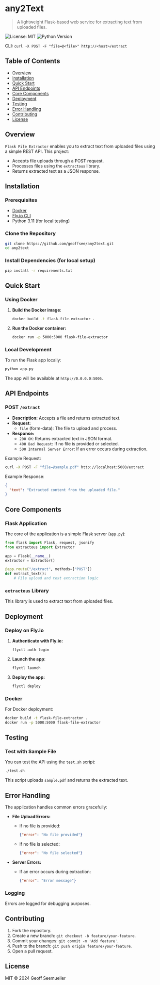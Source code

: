 # any2Text

> A lightweight Flask-based web service for extracting text from uploaded files.

![License: MIT](https://img.shields.io/badge/License-MIT-green.svg)
![Python Version](https://img.shields.io/badge/python-%3E%3D%203.11-brightgreen)

CLI: `curl -X POST -F "file=@<file>" http://<host>/extract`

## Table of Contents

- [Overview](#overview)
- [Installation](#installation)
- [Quick Start](#quick-start)
- [API Endpoints](#api-endpoints)
- [Core Components](#core-components)
- [Deployment](#deployment)
- [Testing](#testing)
- [Error Handling](#error-handling)
- [Contributing](#contributing)
- [License](#license)

## Overview

`Flask File Extractor` enables you to extract text from uploaded files using a simple REST API. This project:

- Accepts file uploads through a POST request.
- Processes files using the `extractous` library.
- Returns extracted text as a JSON response.

## Installation

### Prerequisites

- [Docker](https://www.docker.com/)
- [Fly.io CLI](https://fly.io/docs/getting-started/installing-flyctl/)
- Python 3.11 (for local testing)

### Clone the Repository

```bash  (fetch)
git clone https://github.com/geoffsee/any2text.git
cd any2text
```

### Install Dependencies (for local setup)

```bash
pip install -r requirements.txt
```

## Quick Start

### Using Docker

1. **Build the Docker image:**

   ```bash
   docker build -t flask-file-extractor .
   ```

2. **Run the Docker container:**

   ```bash
   docker run -p 5000:5000 flask-file-extractor
   ```

### Local Development

To run the Flask app locally:

```bash
python app.py
```

The app will be available at `http://0.0.0.0:5006`.

## API Endpoints

### POST `/extract`

- **Description:** Accepts a file and returns extracted text.
- **Request:**
  - `file` (form-data): The file to upload and process.
- **Response:**
  - `200 OK`: Returns extracted text in JSON format.
  - `400 Bad Request`: If no file is provided or selected.
  - `500 Internal Server Error`: If an error occurs during extraction.

Example Request:

```bash
curl -X POST -F "file=@sample.pdf" http://localhost:5000/extract
```

Example Response:

```json
{
  "text": "Extracted content from the uploaded file."
}
```

## Core Components

### Flask Application

The core of the application is a simple Flask server (`app.py`):

```python
from flask import Flask, request, jsonify
from extractous import Extractor

app = Flask(__name__)
extractor = Extractor()

@app.route("/extract", methods=["POST"])
def extract_text():
    # File upload and text extraction logic
```

### `extractous` Library

This library is used to extract text from uploaded files.

## Deployment

### Deploy on Fly.io

1. **Authenticate with Fly.io:**

   ```bash
   flyctl auth login
   ```

2. **Launch the app:**

   ```bash
   flyctl launch
   ```

3. **Deploy the app:**

   ```bash
   flyctl deploy
   ```

### Docker

For Docker deployment:

```bash
docker build -t flask-file-extractor .
docker run -p 5000:5000 flask-file-extractor
```

## Testing

### Test with Sample File

You can test the API using the `test.sh` script:

```bash
./test.sh
```

This script uploads `sample.pdf` and returns the extracted text.

## Error Handling

The application handles common errors gracefully:

- **File Upload Errors:**
  - If no file is provided:
    ```json
    {"error": "No file provided"}
    ```
  - If no file is selected:
    ```json
    {"error": "No file selected"}
    ```

- **Server Errors:**
  - If an error occurs during extraction:
    ```json
    {"error": "Error message"}
    ```

### Logging

Errors are logged for debugging purposes.

## Contributing

1. Fork the repository.
2. Create a new branch: `git checkout -b feature/your-feature`.
3. Commit your changes: `git commit -m 'Add feature'`.
4. Push to the branch: `git push origin feature/your-feature`.
5. Open a pull request.

## License

MIT © 2024 Geoff Seemueller
